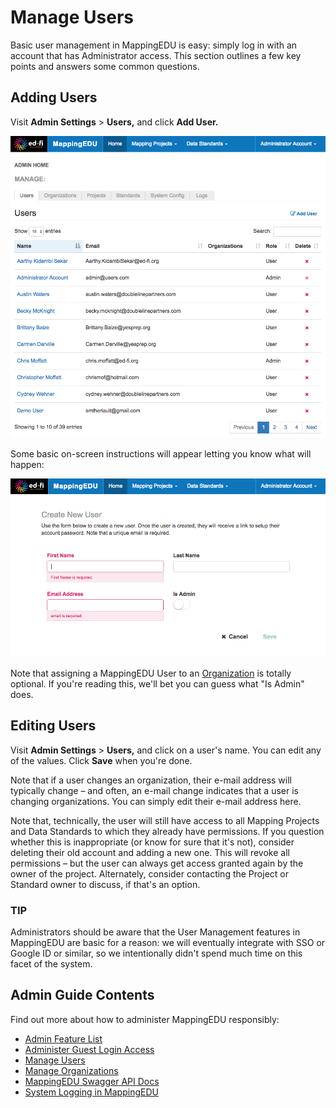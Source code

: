 # Manage Users

Basic user management in MappingEDU is easy: simply log in with an
account that has Administrator access. This section outlines a few key
points and answers some common questions.

## Adding Users

Visit **Admin Settings** \> **Users,** and click **Add User.**

![](../images/22712960/22712959.png)

Some basic on-screen instructions will appear letting you know what will
happen:

![](../images/22712960/22712958.png)

Note that assigning a MappingEDU User to an
[Organization](Manage_Organizations.md) is totally optional. If you're
reading this, we'll bet you can guess what "Is Admin" does.

## Editing Users

Visit **Admin Settings** \> **Users,** and click on a user's name. You
can edit any of the values. Click **Save** when you're done.

Note that if a user changes an organization, their e-mail address will
typically change – and often, an e-mail change indicates that a user is
changing organizations. You can simply edit their e-mail address here.

Note that, technically, the user will still have access to all Mapping
Projects and Data Standards to which they already have permissions. If
you question whether this is inappropriate (or know for sure that it's
not), consider deleting their old account and adding a new one. This
will revoke all permissions – but the user can always get access granted
again by the owner of the project. Alternately, consider contacting the
Project or Standard owner to discuss, if that's an option.

### TIP

Administrators should be aware that the User Management features in
MappingEDU are basic for a reason: we will eventually integrate with SSO
or Google ID or similar, so we intentionally didn't spend much time on
this facet of the system.

## Admin Guide Contents

Find out more about how to administer MappingEDU responsibly:

* [Admin Feature List](Admin_Feature_List.md)
* [Administer Guest Login Access](Administer_Guest_Login_Access.md)
* [Manage Users](Manage_Users.md)
* [Manage Organizations](Manage_Organizations.md)
* [MappingEDU Swagger API Docs](MappingEDU_Swagger_API_Docs.md)
* [System Logging in MappingEDU](System_Logging_in_MappingEDU.md)
